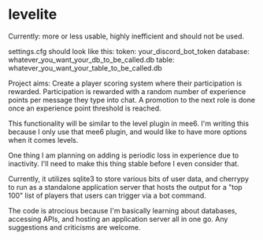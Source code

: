 # levelite

Currently: more or less usable, highly inefficient and should not be used.

settings.cfg should look like this:
token: your_discord_bot_token
database: whatever_you_want_your_db_to_be_called.db
table: whatever_you_want_your_table_to_be_called.db


Project aims:
Create a player scoring system where their participation is rewarded. Participation is rewarded with a random number of experience points per message they type into chat. A promotion to the next role is done once an experience point threshold is reached.

This functionality will be similar to the level plugin in mee6. I'm writing this because I only use that mee6 plugin, and would like to have more options when it comes levels.

One thing I am planning on adding is periodic loss in experience due to inactivity. I'll need to make this thing stable before I even consider that.



Currently, it utilizes sqlite3 to store various bits of user data, and cherrypy to run as a standalone application server that hosts the output for a "top 100" list of players that users can trigger via a bot command.

The code is atrocious because I'm basically learning about databases, accessing APIs, and hosting an application server all in one go. Any suggestions and criticisms are welcome.

